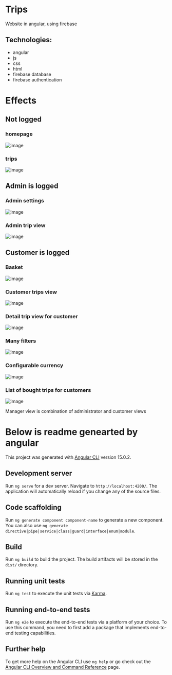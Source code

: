 # Trips
Website in angular, using firebase

## Technologies:
- angular
- js
- css
- html
- firebase database
- firebase authentication

# Effects

## Not logged
### homepage
![image](https://user-images.githubusercontent.com/57947739/224548277-dd877fbc-1cb6-4401-814d-d384159949eb.png)

### trips
![image](https://user-images.githubusercontent.com/57947739/224548296-2c1f88b6-b91b-4c4c-ba28-f24411318df3.png)

## Admin is logged
### Admin settings
![image](https://user-images.githubusercontent.com/57947739/224548362-a4c04687-d8cb-46be-a692-cd77f59d8a19.png)

### Admin trip view
![image](https://user-images.githubusercontent.com/57947739/224548383-50795ae9-1616-4ca2-a699-b08c1bd731e1.png)

## Customer is logged
### Basket
![image](https://user-images.githubusercontent.com/57947739/224548431-0fd02480-e4a1-4b84-8181-fc670bcba319.png)

### Customer trips view
![image](https://user-images.githubusercontent.com/57947739/224548449-18f9ab55-b766-4e54-b2d0-76cae310a7d2.png)

### Detail trip view for customer
![image](https://user-images.githubusercontent.com/57947739/224548574-644677a7-9236-4212-9308-808b7f9a4002.png)

### Many filters 
![image](https://user-images.githubusercontent.com/57947739/224548631-6a5956b6-23dd-4683-97c5-45a5062261ba.png)

### Configurable currency
![image](https://user-images.githubusercontent.com/57947739/224548695-223ddf18-5e82-4339-85a5-392d4e85c77b.png)

### List of bought trips for customers
![image](https://user-images.githubusercontent.com/57947739/224548725-26a54fe0-04c9-4109-907b-67849f0ee62f.png)

Manager view is combination of administrator and customer views



# Below is readme genearted by angular


This project was generated with [Angular CLI](https://github.com/angular/angular-cli) version 15.0.2.

## Development server

Run `ng serve` for a dev server. Navigate to `http://localhost:4200/`. The application will automatically reload if you change any of the source files.

## Code scaffolding

Run `ng generate component component-name` to generate a new component. You can also use `ng generate directive|pipe|service|class|guard|interface|enum|module`.

## Build

Run `ng build` to build the project. The build artifacts will be stored in the `dist/` directory.

## Running unit tests

Run `ng test` to execute the unit tests via [Karma](https://karma-runner.github.io).

## Running end-to-end tests

Run `ng e2e` to execute the end-to-end tests via a platform of your choice. To use this command, you need to first add a package that implements end-to-end testing capabilities.

## Further help

To get more help on the Angular CLI use `ng help` or go check out the [Angular CLI Overview and Command Reference](https://angular.io/cli) page.
